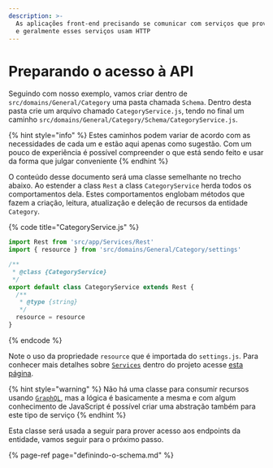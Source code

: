 ```yaml
---
description: >-
  As aplicações front-end precisando se comunicar com serviços que proveem dados
  e geralmente esses serviços usam HTTP
---
```


# Preparando o acesso à API

Seguindo com nosso exemplo, vamos criar dentro de `src/domains/General/Category` uma pasta chamada `Schema`. Dentro desta pasta crie um arquivo chamado `CategoryService.js`, tendo no final um caminho `src/domains/General/Category/Schema/CategoryService.js`. 

{% hint style="info" %}
Estes caminhos podem variar de acordo com as necessidades de cada um e estão aqui apenas como sugestão. Com um pouco de experiência é possível compreender o que está sendo feito e usar da forma que julgar conveniente
{% endhint %}

O conteúdo desse documento será uma classe semelhante no trecho abaixo. Ao estender a class `Rest` a class `CategoryService` herda todos os comportamentos dela. Estes comportamentos englobam métodos que fazem a criação, leitura, atualização e deleção de recursos da entidade `Category`.

{% code title="CategoryService.js" %}
```javascript
import Rest from 'src/app/Services/Rest'
import { resource } from 'src/domains/General/Category/settings'

/**
 * @class {CategoryService}
 */
export default class CategoryService extends Rest {
  /**
   * @type {string}
   */
  resource = resource
}

```
{% endcode %}

Note o uso da propriedade `resource` que é importada do `settings.js`. Para conhecer mais detalhes sobre [`Services`](../como-utilizar/service.md) dentro do projeto acesse [esta página](../como-utilizar/service.md).

{% hint style="warning" %}
Não há uma classe para consumir recursos usando [`GraphQL`](https://graphql.org), mas a lógica é basicamente a mesma e com algum conhecimento de JavaScript é possível criar uma abstração também para este tipo de serviço
{% endhint %}

Esta classe será usada a seguir para prover acesso aos endpoints da entidade, vamos seguir para o próximo passo.

{% page-ref page="definindo-o-schema.md" %}



